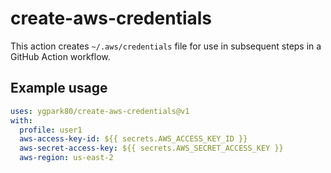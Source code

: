# create-aws-credentials

This action creates `~/.aws/credentials` file for use in subsequent steps in a GitHub Action workflow.

## Example usage

```yaml
uses: ygpark80/create-aws-credentials@v1
with:
  profile: user1
  aws-access-key-id: ${{ secrets.AWS_ACCESS_KEY_ID }}
  aws-secret-access-key: ${{ secrets.AWS_SECRET_ACCESS_KEY }}
  aws-region: us-east-2
```
